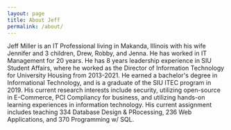 ```yaml
---
layout: page
title: About Jeff
permalink: /about/
---
```


Jeff Miller is an IT Professional living in Makanda, Illinois with his wife
Jennifer and 3 children, Drew, Robby, and Jenna. He has worked in IT Management for 20 years. He has 8 years leadership experience in SIU Student Affairs, where he worked as the Director of Information Technology for University Housing from 2013-2021. He earned a bachelor's degree in Informational Technology, and is a graduate of the SIU ITEC program in 2019. His current research interests include security, utilizing open-source in E-Commerce, PCI Compliancy for business, and utilizing hands-on learning experiences in information technology. His current assignment includes teaching 334 Database Design & PRocessing, 236 Web Applications, and 370 Programming w/ SQL.
